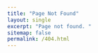 ```yaml
---
title: "Page Not Found"
layout: single
excerpt: "Page not found. "
sitemap: false
permalink: /404.html
---
```


